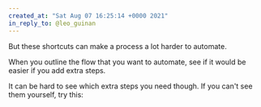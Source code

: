 ```yaml
---
created_at: "Sat Aug 07 16:25:14 +0000 2021"
in_reply_to: @leo_guinan
---
```


But these shortcuts can make a process a lot harder to automate. 

When you outline the flow that you want to automate, see if it would be easier if you add extra steps.

It can be hard to see which extra steps you need though. If you can't see them yourself, try this: